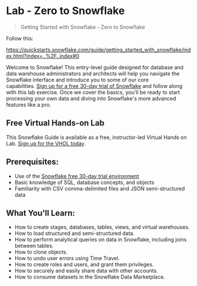 # Lab - Zero to Snowflake

> Getting Started with Snowflake - Zero to Snowflake

Follow this:

https://quickstarts.snowflake.com/guide/getting_started_with_snowflake/index.html?index=..%2F..index#0

Welcome to Snowflake! This entry-level guide designed for database and data warehouse administrators and architects will help you navigate the Snowflake interface and introduce you to some of our core capabilities. [Sign up for a free 30-day trial of Snowflake](https://trial.snowflake.com/) and follow along with this lab exercise. Once we cover the basics, you'll be ready to start processing your own data and diving into Snowflake's more advanced features like a pro.

Free Virtual Hands-on Lab
-------------------------

This Snowflake Guide is available as a free, instructor-led Virtual Hands on Lab. [Sign up for the VHOL today](https://www.snowflake.com/virtual-hands-on-lab/).

Prerequisites:
--------------

-   Use of the [Snowflake free 30-day trial environment](https://trial.snowflake.com/)
-   Basic knowledge of SQL, database concepts, and objects
-   Familiarity with CSV comma-delimited files and JSON semi-structured data

What You'll Learn:
------------------

-   How to create stages, databases, tables, views, and virtual warehouses.
-   How to load structured and semi-structured data.
-   How to perform analytical queries on data in Snowflake, including joins between tables.
-   How to clone objects.
-   How to undo user errors using Time Travel.
-   How to create roles and users, and grant them privileges.
-   How to securely and easily share data with other accounts.
-   How to consume datasets in the Snowflake Data Marketplace.